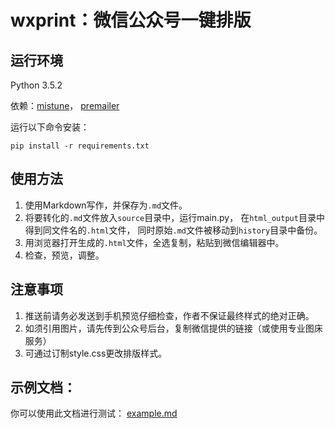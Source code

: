 # wxprint：微信公众号一键排版

## 运行环境
Python 3.5.2

依赖：[mistune](https://github.com/lepture/mistune)，
[premailer](https://github.com/peterbe/premailer)

运行以下命令安装：

```pip install -r requirements.txt```

## 使用方法
1. 使用Markdown写作，并保存为`.md`文件。
2. 将要转化的`.md`文件放入`source`目录中，运行main.py，
在`html_output`目录中得到同文件名的`.html`文件，
同时原始`.md`文件被移动到`history`目录中备份。
3. 用浏览器打开生成的`.html`文件，全选复制，粘贴到微信编辑器中。
4. 检查，预览，调整。

## 注意事项
1. 推送前请务必发送到手机预览仔细检查，作者不保证最终样式的绝对正确。
2. 如须引用图片，请先传到公众号后台，复制微信提供的链接（或使用专业图床服务）
3. 可通过订制style.css更改排版样式。

## 示例文档：
你可以使用此文档进行测试：
[example.md](https://github.com/cynthiasong/wxprint/blob/master/source/example.md)